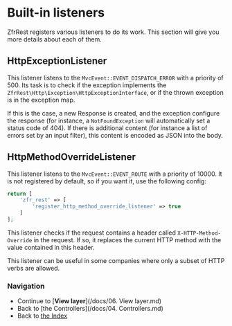 # Built-in listeners

ZfrRest registers various listeners to do its work. This section will give you more details about each of them.

## HttpExceptionListener

This listener listens to the `MvcEvent::EVENT_DISPATCH_ERROR` with a priority of 500. Its task is to check if the
exception implements the `ZfrRest\Http\Exception\HttpExceptionInterface`, or if the thrown exception is in the
exception map.

If this is the case, a new Response is created, and the exception configure the response (for instance, a
`NotFoundException` will automatically set a status code of 404). If there is additional content (for instance a
list of errors set by an input filter), this content is encoded as JSON into the body.

## HttpMethodOverrideListener

This listener listens to the `MvcEvent::EVENT_ROUTE` with a priority of 10000. It is not registered by default, so if
you want it, use the following config:

```php
return [
    'zfr_rest' => [
        'register_http_method_override_listener' => true
    ]
];
```

This listener checks if the request contains a header called `X-HTTP-Method-Override` in the request. If so, it
replaces the current HTTP method with the value contained in this header.

This listener can be useful in some companies where only a subset of HTTP verbs are allowed.

### Navigation

* Continue to [**View layer**](/docs/06. View layer.md)
* Back to [the Controllers](/docs/04. Controllers.md)
* Back to [the Index](/docs/README.md)
